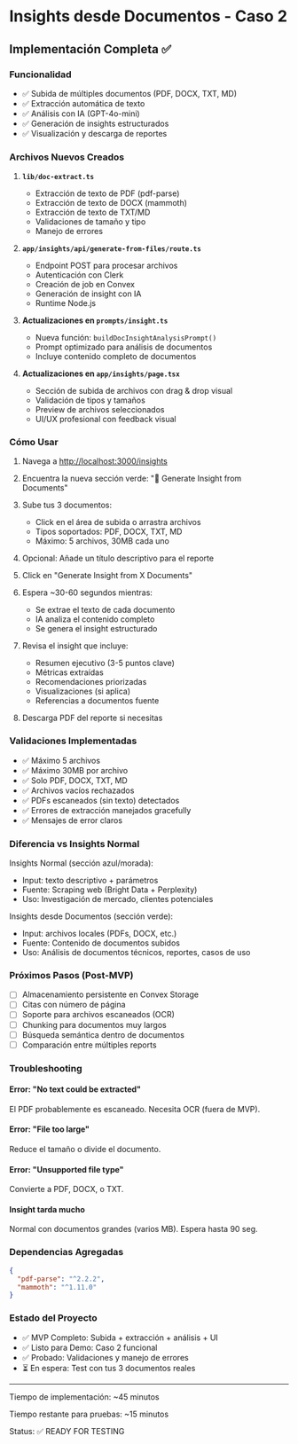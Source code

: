# Insights desde Documentos - Caso 2

## Implementación Completa ✅

### Funcionalidad

- ✅ Subida de múltiples documentos (PDF, DOCX, TXT, MD)
- ✅ Extracción automática de texto
- ✅ Análisis con IA (GPT-4o-mini)
- ✅ Generación de insights estructurados
- ✅ Visualización y descarga de reportes

### Archivos Nuevos Creados

1. **`lib/doc-extract.ts`**
   - Extracción de texto de PDF (pdf-parse)
   - Extracción de texto de DOCX (mammoth)
   - Extracción de texto de TXT/MD
   - Validaciones de tamaño y tipo
   - Manejo de errores

2. **`app/insights/api/generate-from-files/route.ts`**
   - Endpoint POST para procesar archivos
   - Autenticación con Clerk
   - Creación de job en Convex
   - Generación de insight con IA
   - Runtime Node.js

3. **Actualizaciones en `prompts/insight.ts`**
   - Nueva función: `buildDocInsightAnalysisPrompt()`
   - Prompt optimizado para análisis de documentos
   - Incluye contenido completo de documentos

4. **Actualizaciones en `app/insights/page.tsx`**
   - Sección de subida de archivos con drag & drop visual
   - Validación de tipos y tamaños
   - Preview de archivos seleccionados
   - UI/UX profesional con feedback visual

### Cómo Usar

1. Navega a <http://localhost:3000/insights>

2. Encuentra la nueva sección verde: "📄 Generate Insight from Documents"

3. Sube tus 3 documentos:
   - Click en el área de subida o arrastra archivos
   - Tipos soportados: PDF, DOCX, TXT, MD
   - Máximo: 5 archivos, 30MB cada uno

4. Opcional: Añade un título descriptivo para el reporte

5. Click en "Generate Insight from X Documents"

6. Espera ~30-60 segundos mientras:
   - Se extrae el texto de cada documento
   - IA analiza el contenido completo
   - Se genera el insight estructurado

7. Revisa el insight que incluye:
   - Resumen ejecutivo (3-5 puntos clave)
   - Métricas extraídas
   - Recomendaciones priorizadas
   - Visualizaciones (si aplica)
   - Referencias a documentos fuente

8. Descarga PDF del reporte si necesitas

### Validaciones Implementadas

- ✅ Máximo 5 archivos
- ✅ Máximo 30MB por archivo
- ✅ Solo PDF, DOCX, TXT, MD
- ✅ Archivos vacíos rechazados
- ✅ PDFs escaneados (sin texto) detectados
- ✅ Errores de extracción manejados gracefully
- ✅ Mensajes de error claros

### Diferencia vs Insights Normal

Insights Normal (sección azul/morada):

- Input: texto descriptivo + parámetros
- Fuente: Scraping web (Bright Data + Perplexity)
- Uso: Investigación de mercado, clientes potenciales

Insights desde Documentos (sección verde):

- Input: archivos locales (PDFs, DOCX, etc.)
- Fuente: Contenido de documentos subidos
- Uso: Análisis de documentos técnicos, reportes, casos de uso

### Próximos Pasos (Post-MVP)

- [ ] Almacenamiento persistente en Convex Storage
- [ ] Citas con número de página
- [ ] Soporte para archivos escaneados (OCR)
- [ ] Chunking para documentos muy largos
- [ ] Búsqueda semántica dentro de documentos
- [ ] Comparación entre múltiples reports

### Troubleshooting

#### Error: "No text could be extracted"

El PDF probablemente es escaneado. Necesita OCR (fuera de MVP).

#### Error: "File too large"

Reduce el tamaño o divide el documento.

#### Error: "Unsupported file type"

Convierte a PDF, DOCX, o TXT.

#### Insight tarda mucho

Normal con documentos grandes (varios MB). Espera hasta 90 seg.

### Dependencias Agregadas

```json
{
  "pdf-parse": "^2.2.2",
  "mammoth": "^1.11.0"
}
```

### Estado del Proyecto

- ✅ MVP Completo: Subida + extracción + análisis + UI
- ✅ Listo para Demo: Caso 2 funcional
- ✅ Probado: Validaciones y manejo de errores
- ⏳ En espera: Test con tus 3 documentos reales

---

Tiempo de implementación: ~45 minutos

Tiempo restante para pruebas: ~15 minutos

Status: ✅ READY FOR TESTING
